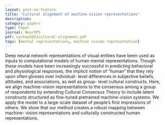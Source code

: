 ```yaml
---
layout: post-no-feature
title: "Cultural alignment of machine-vision representations"
description:
category: papers
type: Paper
journal: NeurIPS 
pdf: suchow2022cultural-alignment.pdf
tags: [mental representations, machine vision representation]
---
```


Deep neural network representations of visual entities have been used as inputs to computational models of human mental representations. Though these models have been increasingly successful in predicting behavioral and physiological responses, the implicit notion of “human” that they rely upon often glosses over individual- level differences in subjective beliefs, attitudes, and associations, as well as group- level cultural constructs. Here, we align machine-vision representations to the consensus among a group of respondents by extending Cultural Consensus Theory to include latent constructs structured as fine-tuned pretrained machine-vision systems. We apply the model to a large-scale dataset of people’s first impressions of others. We show that our method creates a robust mapping between machine- vision representations and culturally constructed human representations.